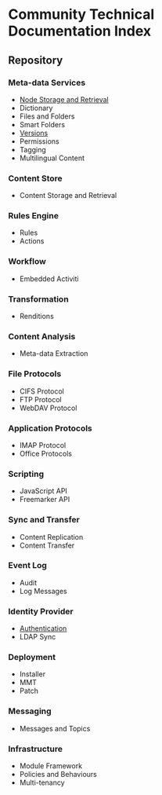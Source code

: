 # Community Technical Documentation Index

## Repository

### Meta-data Services
* [Node Storage and Retrieval](./meta-data-services/node-storage-and-retrieval)
* Dictionary
* Files and Folders
* Smart Folders
* [Versions](./meta-data-services/versions)
* Permissions
* Tagging
* Multilingual Content

### Content Store
* Content Storage and Retrieval

### Rules Engine
* Rules
* Actions

### Workflow
* Embedded Activiti

### Transformation
* Renditions

### Content Analysis
* Meta-data Extraction

### File Protocols
* CIFS Protocol
* FTP Protocol
* WebDAV Protocol

### Application Protocols
* IMAP Protocol
* Office Protocols

### Scripting
* JavaScript API
* Freemarker API

### Sync and Transfer
* Content Replication
* Content Transfer

### Event Log
* Audit
* Log Messages

### Identity Provider
* [Authentication](./identity-provider/authentication)
* LDAP Sync

### Deployment
* Installer
* MMT
* Patch

### Messaging
* Messages and Topics

### Infrastructure
* Module Framework
* Policies and Behaviours
* Multi-tenancy
